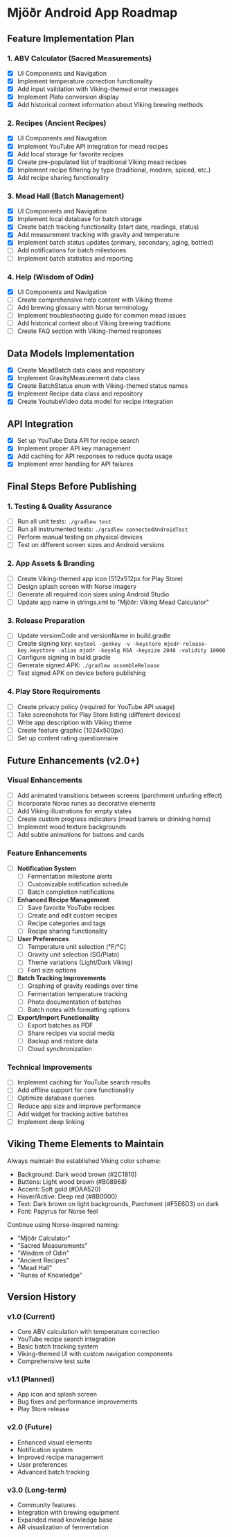 # Mjöðr Android App Roadmap

## Feature Implementation Plan

### 1. ABV Calculator (Sacred Measurements)
- [x] UI Components and Navigation
- [x] Implement temperature correction functionality
- [x] Add input validation with Viking-themed error messages
- [x] Implement Plato conversion display
- [x] Add historical context information about Viking brewing methods

### 2. Recipes (Ancient Recipes)
- [x] UI Components and Navigation
- [x] Implement YouTube API integration for mead recipes
- [x] Add local storage for favorite recipes
- [x] Create pre-populated list of traditional Viking mead recipes
- [x] Implement recipe filtering by type (traditional, modern, spiced, etc.)
- [x] Add recipe sharing functionality

### 3. Mead Hall (Batch Management)
- [x] UI Components and Navigation
- [x] Implement local database for batch storage
- [x] Create batch tracking functionality (start date, readings, status)
- [x] Add measurement tracking with gravity and temperature
- [x] Implement batch status updates (primary, secondary, aging, bottled)
- [ ] Add notifications for batch milestones
- [ ] Implement batch statistics and reporting

### 4. Help (Wisdom of Odin)
- [x] UI Components and Navigation
- [ ] Create comprehensive help content with Viking theme
- [ ] Add brewing glossary with Norse terminology
- [ ] Implement troubleshooting guide for common mead issues
- [ ] Add historical context about Viking brewing traditions
- [ ] Create FAQ section with Viking-themed responses

## Data Models Implementation
- [x] Create MeadBatch data class and repository
- [x] Implement GravityMeasurement data class
- [x] Create BatchStatus enum with Viking-themed status names
- [x] Implement Recipe data class and repository
- [x] Create YoutubeVideo data model for recipe integration

## API Integration
- [x] Set up YouTube Data API for recipe search
- [x] Implement proper API key management
- [x] Add caching for API responses to reduce quota usage
- [x] Implement error handling for API failures

## Final Steps Before Publishing

### 1. Testing & Quality Assurance
- [  ] Run all unit tests: `./gradlew test`
- [  ] Run all instrumented tests: `./gradlew connectedAndroidTest`
- [  ] Perform manual testing on physical devices
- [  ] Test on different screen sizes and Android versions

### 2. App Assets & Branding
- [  ] Create Viking-themed app icon (512x512px for Play Store)
- [  ] Design splash screen with Norse imagery
- [  ] Generate all required icon sizes using Android Studio
- [  ] Update app name in strings.xml to "Mjöðr: Viking Mead Calculator"

### 3. Release Preparation
- [  ] Update versionCode and versionName in build.gradle
- [  ] Create signing key: `keytool -genkey -v -keystore mjodr-release-key.keystore -alias mjodr -keyalg RSA -keysize 2048 -validity 10000`
- [  ] Configure signing in build.gradle
- [  ] Generate signed APK: `./gradlew assembleRelease`
- [  ] Test signed APK on device before publishing

### 4. Play Store Requirements
- [  ] Create privacy policy (required for YouTube API usage)
- [  ] Take screenshots for Play Store listing (different devices)
- [  ] Write app description with Viking theme
- [  ] Create feature graphic (1024x500px)
- [  ] Set up content rating questionnaire

## Future Enhancements (v2.0+)

### Visual Enhancements
- [  ] Add animated transitions between screens (parchment unfurling effect)
- [  ] Incorporate Norse runes as decorative elements
- [  ] Add Viking illustrations for empty states
- [  ] Create custom progress indicators (mead barrels or drinking horns)
- [  ] Implement wood texture backgrounds
- [  ] Add subtle animations for buttons and cards

### Feature Enhancements
- [  ] **Notification System**
  - [  ] Fermentation milestone alerts
  - [  ] Customizable notification schedule
  - [  ] Batch completion notifications

- [  ] **Enhanced Recipe Management**
  - [  ] Save favorite YouTube recipes
  - [  ] Create and edit custom recipes
  - [  ] Recipe categories and tags
  - [  ] Recipe sharing functionality

- [  ] **User Preferences**
  - [  ] Temperature unit selection (°F/°C)
  - [  ] Gravity unit selection (SG/Plato)
  - [  ] Theme variations (Light/Dark Viking)
  - [  ] Font size options

- [  ] **Batch Tracking Improvements**
  - [  ] Graphing of gravity readings over time
  - [  ] Fermentation temperature tracking
  - [  ] Photo documentation of batches
  - [  ] Batch notes with formatting options

- [  ] **Export/Import Functionality**
  - [  ] Export batches as PDF
  - [  ] Share recipes via social media
  - [  ] Backup and restore data
  - [  ] Cloud synchronization

### Technical Improvements
- [  ] Implement caching for YouTube search results
- [  ] Add offline support for core functionality
- [  ] Optimize database queries
- [  ] Reduce app size and improve performance
- [  ] Add widget for tracking active batches
- [  ] Implement deep linking

## Viking Theme Elements to Maintain

Always maintain the established Viking color scheme:
- Background: Dark wood brown (#2C1810)
- Buttons: Light wood brown (#B08968)
- Accent: Soft gold (#DAA520)
- Hover/Active: Deep red (#8B0000)
- Text: Dark brown on light backgrounds, Parchment (#F5E6D3) on dark
- Font: Papyrus for Norse feel

Continue using Norse-inspired naming:
- "Mjöðr Calculator"
- "Sacred Measurements"
- "Wisdom of Odin"
- "Ancient Recipes"
- "Mead Hall"
- "Runes of Knowledge"

## Version History

### v1.0 (Current)
- Core ABV calculation with temperature correction
- YouTube recipe search integration
- Basic batch tracking system
- Viking-themed UI with custom navigation components
- Comprehensive test suite

### v1.1 (Planned)
- App icon and splash screen
- Bug fixes and performance improvements
- Play Store release

### v2.0 (Future)
- Enhanced visual elements
- Notification system
- Improved recipe management
- User preferences
- Advanced batch tracking

### v3.0 (Long-term)
- Community features
- Integration with brewing equipment
- Expanded mead knowledge base
- AR visualization of fermentation

